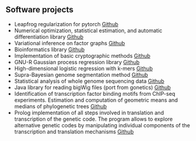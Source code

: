 
## Software projects

- Leapfrog regularization for pytorch
  [Github](https://github.com/pbenner/pyleapfrog)
- Numerical optimization, statistical estimation, and automatic differentiation library
  [Github](https://github.com/pbenner/autodiff)
- Variational inference on factor graphs
  [Github](https://github.com/pbenner/variational-fg)
- Bioinformatics library
  [Github](https://github.com/pbenner/gonetics)
- Implementation of basic cryptographic methods
  [Github](https://github.com/pbenner/gocrypt)
- GNU-R Gaussian process regression library
  [Github](https://github.com/pbenner/gp.regression)
- High-dimensional logistic regression with k-mers
  [Github](https://github.com/pbenner/kmerLr)
- Supra-Bayesian genome segmentation method
  [Github](https://github.com/pbenner/modhmm)
- Statistical analysis of whole genome sequencing data
  [Github](https://github.com/pbenner/ngstat)
- Java library for reading bigWig files (port from gonetics)
  [Github](https://github.com/pbenner/jigwig)
- Identification of transcription factor binding motifs from ChIP-seq experiments. Estimation and computation of geometric means and medians of phylogenetic trees
  [Github](https://github.com/pbenner/tfbayes)
- Prolog implementation of all steps involved in translation and transcription of the genetic code. The program allows to explore alternative genetic codes by manipulating individual components of the transcription and translation mechanisms
  [Github](https://github.com/pbenner/xenocode)
